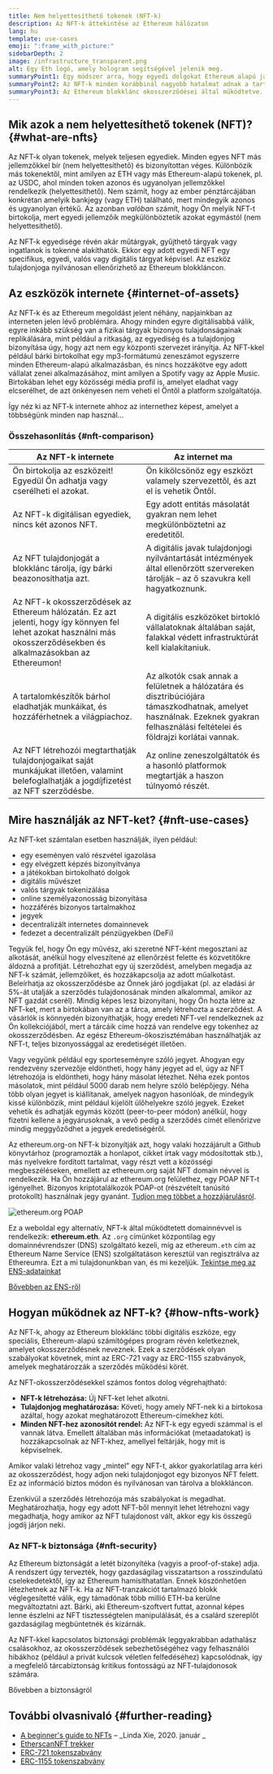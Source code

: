 ```yaml
---
title: Nem helyettesíthető tokenek (NFT-k)
description: Az NFT-k áttekintése az Ethereum hálózaton
lang: hu
template: use-cases
emoji: ":frame_with_picture:"
sidebarDepth: 2
image: /infrastructure_transparent.png
alt: Egy Eth logó, amely hologram segítségével jelenik meg.
summaryPoint1: Egy módszer arra, hogy egyedi dolgokat Ethereum alapú javakként jelenítsünk meg.
summaryPoint2: Az NFT-k minden korábbinál nagyobb hatalmat adnak a tartalomgyártók kezébe.
summaryPoint3: Az Ethereum blokklánc okosszerződései által működtetve.
---
```


## Mik azok a nem helyettesíthető tokenek (NFT)? {#what-are-nfts}

Az NFT-k olyan tokenek, melyek teljesen egyediek. Minden egyes NFT más jellemzőkkel bír (nem helyettesíthető) és bizonyítottan véges. Különbözik más tokenektől, mint amilyen az ETH vagy más Ethereum-alapú tokenek, pl. az USDC, ahol minden token azonos és ugyanolyan jellemzőkkel rendelkezik (helyettesíthető). Nem számít, hogy az ember pénztárcájában konkrétan amelyik bankjegy (vagy ETH) található, mert mindegyik azonos és ugyanolyan értékű. Az azonban _valóban_ számít, hogy Ön melyik NFT-t birtokolja, mert egyedi jellemzőik megkülönböztetik azokat egymástól (nem helyettesíthető).

Az NFT-k egyedisége révén akár műtárgyak, gyűjthető tárgyak vagy ingatlanok is tokenné alakíthatók. Ekkor egy adott egyedi NFT egy specifikus, egyedi, valós vagy digitális tárgyat képvisel. Az eszköz tulajdonjoga nyilvánosan ellenőrizhető az Ethereum blokkláncon.

<YouTube id="Xdkkux6OxfM" />

## Az eszközök internete {#internet-of-assets}

Az NFT-k és az Ethereum megoldást jelent néhány, napjainkban az interneten jelen lévő problémára. Ahogy minden egyre digitálisabbá válik, egyre inkább szükség van a fizikai tárgyak bizonyos tulajdonságainak replikálására, mint például a ritkaság, az egyediség és a tulajdonjog bizonyítása úgy, hogy azt nem egy központi szervezet irányítja. Az NFT-kkel például bárki birtokolhat egy mp3-formátumú zeneszámot egyszerre minden Ethereum-alapú alkalmazásban, és nincs hozzákötve egy adott vállalat zenei alkalmazásához, mint amilyen a Spotify vagy az Apple Music. Birtokában lehet egy közösségi média profil is, amelyet eladhat vagy elcserélhet, de azt önkényesen nem veheti el Öntől a platform szolgáltatója.

Így néz ki az NFT-k internete ahhoz az internethez képest, amelyet a többségünk minden nap használ...

### Összehasonlítás {#nft-comparison}

| Az NFT-k internete                                                                                                                                                   | Az internet ma                                                                                                                                                                  |
| -------------------------------------------------------------------------------------------------------------------------------------------------------------------- | ------------------------------------------------------------------------------------------------------------------------------------------------------------------------------- |
| Ön birtokolja az eszközeit! Egyedül Ön adhatja vagy cserélheti el azokat.                                                                                            | Ön kikölcsönöz egy eszközt valamely szervezettől, és azt el is vehetik Öntől.                                                                                                   |
| Az NFT-k digitálisan egyediek, nincs két azonos NFT.                                                                                                                 | Egy adott entitás másolatát gyakran nem lehet megkülönböztetni az eredetitől.                                                                                                   |
| Az NFT tulajdonjogát a blokklánc tárolja, így bárki beazonosíthatja azt.                                                                                             | A digitális javak tulajdonjogi nyilvántartását intézmények által ellenőrzött szervereken tárolják – az ő szavukra kell hagyatkoznunk.                                           |
| Az NFT-k okosszerződések az Ethereum hálózatán. Ez azt jelenti, hogy így könnyen fel lehet azokat használni más okosszerződésekben és alkalmazásokban az Ethereumon! | A digitális eszközöket birtokló vállalatoknak általában saját, falakkal védett infrastruktúrát kell kialakítaniuk.                                                              |
| A tartalomkészítők bárhol eladhatják munkáikat, és hozzáférhetnek a világpiachoz.                                                                                    | Az alkotók csak annak a felületnek a hálózatára és disztribúciójára támaszkodhatnak, amelyet használnak. Ezeknek gyakran felhasználási feltételei és földrajzi korlátai vannak. |
| Az NFT létrehozói megtarthatják tulajdonjogaikat saját munkájukat illetően, valamint belefoglalhatják a jogdíjfizetést az NFT szerződésbe.                           | Az online zeneszolgáltatók és a hasonló platformok megtartják a haszon túlnyomó részét.                                                                                         |

## Mire használják az NFT-ket? {#nft-use-cases}

Az NFT-ket számtalan esetben használják, ilyen például:

- egy eseményen való részvétel igazolása
- egy elvégzett képzés bizonyítványa
- a játékokban birtokolható dolgok
- digitális művészet
- valós tárgyak tokenizálása
- online személyazonosság bizonyítása
- hozzáférés bizonyos tartalmakhoz
- jegyek
- decentralizált internetes domainnevek
- fedezet a decentralizált pénzügyekben (DeFi)

Tegyük fel, hogy Ön egy művész, aki szeretné NFT-ként megosztani az alkotását, anélkül hogy elveszítené az ellenőrzést felette és közvetítőkre áldozná a profitját. Létrehozhat egy új szerződést, amelyben megadja az NFT-k számát, jellemzőiket, és hozzákapcsolja az adott műalkotást. Beleírhatja az okosszerződésbe az Önnek járó jogdíjakat (pl. az eladási ár 5%-át utalják a szerződés tulajdonosának minden alkalommal, amikor az NFT gazdát cserél). Mindig képes lesz bizonyítani, hogy Ön hozta létre az NFT-ket, mert a birtokában van az a tárca, amely létrehozta a szerződést. A vásárlók is könnyedén bizonyíthatják, hogy eredeti NFT-vel rendelkeznek az Ön kollekciójából, mert a tárcáik címe hozzá van rendelve egy tokenhez az okosszerződésben. Az egész Ethereum-ökoszisztémában használhatják az NFT-t, teljes bizonyossággal az eredetiségét illetően.

Vagy vegyünk például egy sporteseményre szóló jegyet. Ahogyan egy rendezvény szervezője eldöntheti, hogy hány jegyet ad el, úgy az NFT létrehozója is eldöntheti, hogy hány másolat létezhet. Néha ezek pontos másolatok, mint például 5000 darab nem helyre szóló belépőjegy. Néha több olyan jegyet is kiállítanak, amelyek nagyon hasonlóak, de mindegyik kissé különbözik, mint például kijelölt ülőhelyekre szóló jegyek. Ezeket vehetik és adhatják egymás között (peer-to-peer módon) anélkül, hogy fizetni kellene a jegyárusoknak, a vevő pedig a szerződés címét ellenőrizve mindig meggyőződhet a jegyek eredetiségéről.

Az ethereum.org-on NFT-k bizonyítják azt, hogy valaki hozzájárult a Github könyvtárhoz (programozták a honlapot, cikket írtak vagy módosítottak stb.), más nyelvekre fordított tartalmat, vagy részt vett a közösségi megbeszéléseken, emellett az ethereum.org saját NFT domain névvel is rendelkezik. Ha Ön hozzájárul az ethereum.org felülethez, egy POAP NFT-t igényelhet. Bizonyos kriptotalálkozók POAP-ot (részvételt tanúsító protokollt) használnak jegy gyanánt. [Tudjon meg többet a hozzájárulásról](/contributing/#poap).

![ethereum.org POAP](./poap.png)

Ez a weboldal egy alternatív, NFT-k által működtetett domainnévvel is rendelkezik: **ethereum.eth**. Az `.org` címünket központilag egy domainnévrendszer (DNS) szolgáltató kezeli, míg az ethereum`.eth` cím az Ethereum Name Service (ENS) szolgáltatáson keresztül van regisztrálva az Ethereumra. Ezt a mi tulajdonunkban van, és mi kezeljük. [Tekintse meg az ENS-adatainkat](https://app.ens.domains/name/ethereum.eth)

[Bővebben az ENS-ről](https://app.ens.domains)

<Divider />

## Hogyan működnek az NFT-k? {#how-nfts-work}

Az NFT-k, ahogy az Ethereum blokklánc többi digitális eszköze, egy speciális, Ethereum-alapú számítógépes program révén keletkeznek, amelyet okosszerződésnek neveznek. Ezek a szerződések olyan szabályokat követnek, mint az ERC-721 vagy az ERC-1155 szabványok, amelyek meghatározzák a szerződés működési körét.

Az NFT-okosszerződésekkel számos fontos dolog végrehajtható:

- **NFT-k létrehozása:** Új NFT-ket lehet alkotni.
- **Tulajdonjog meghatározása:** Követi, hogy amely NFT-nek ki a birtokosa azáltal, hogy azokat meghatározott Ethereum-címekhez köti.
- **Minden NFT-hez azonosítót rendel:** Az NFT-k egy egyedi számmal is el vannak látva. Emellett általában más információkat (metaadatokat) is hozzákapcsolnak az NFT-khez, amellyel feltárják, hogy mit is képviselnek.

Amikor valaki létrehoz vagy „mintel” egy NFT-t, akkor gyakorlatilag arra kéri az okosszerződést, hogy adjon neki tulajdonjogot egy bizonyos NFT felett. Ez az információ biztos módon és nyilvánosan van tárolva a blokkláncon.

Ezenkívül a szerződés létrehozója más szabályokat is megadhat. Meghatározhatja, hogy egy adott NFT-ből mennyit lehet létrehozni vagy megadhatja, hogy amikor az NFT tulajdonost vált, akkor egy kis összegű jogdíj járjon neki.

### Az NFT-k biztonsága {#nft-security}

Az Ethereum biztonságát a letét bizonyítéka (vagyis a proof-of-stake) adja. A rendszert úgy tervezték, hogy gazdaságilag visszatartson a rosszindulatú cselekedetektől, így az Ethereum hamisíthatatlan. Ennek köszönhetően létezhetnek az NFT-k. Ha az NFT-tranzakciót tartalmazó blokk véglegesítetté válik, egy támadónak több millió ETH-ba kerülne megváltoztatni azt. Bárki, aki Ethereum-szoftvert futtat, azonnal képes lenne észlelni az NFT tisztességtelen manipulálását, és a csalárd szereplőt gazdaságilag megbüntetnék és kizárnák.

Az NFT-kkel kapcsolatos biztonsági problémák leggyakrabban adathalász csalásokhoz, az okosszerződések sebezhetőségéhez vagy felhasználói hibákhoz (például a privát kulcsok véletlen felfedéséhez) kapcsolódnak, így a megfelelő tárcabiztonság kritikus fontosságú az NFT-tulajdonosok számára.

<ButtonLink to="/security/">
  Bővebben a biztonságról
</ButtonLink>

## További olvasnivaló {#further-reading}

- [A beginner's guide to NFTs](https://linda.mirror.xyz/df649d61efb92c910464a4e74ae213c4cab150b9cbcc4b7fb6090fc77881a95d) – _Linda Xie, 2020. január _
- [EtherscanNFT trekker](https://etherscan.io/nft-top-contracts)
- [ERC-721 tokenszabvány](/developers/docs/standards/tokens/erc-721/)
- [ERC-1155 tokenszabvány](/developers/docs/standards/tokens/erc-1155/)

<Divider />

<QuizWidget quizKey="nfts" />
